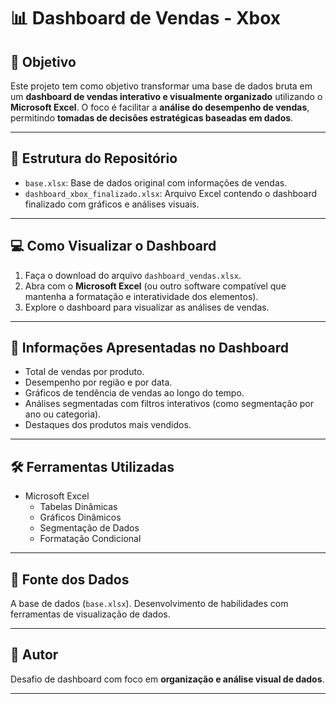 
# 📊 Dashboard de Vendas - Xbox

## 🎯 Objetivo

Este projeto tem como objetivo transformar uma base de dados bruta em um **dashboard de vendas interativo e visualmente organizado** utilizando o **Microsoft Excel**. O foco é facilitar a **análise do desempenho de vendas**, permitindo **tomadas de decisões estratégicas baseadas em dados**.

---

## 📁 Estrutura do Repositório

- `base.xlsx`: Base de dados original com informações de vendas.
- `dashboard_xbox_finalizado.xlsx`: Arquivo Excel contendo o dashboard finalizado com gráficos e análises visuais.

---

## 💻 Como Visualizar o Dashboard

1. Faça o download do arquivo `dashboard_vendas.xlsx`.
2. Abra com o **Microsoft Excel** (ou outro software compatível que mantenha a formatação e interatividade dos elementos).
3. Explore o dashboard para visualizar as análises de vendas.

---

## 📌 Informações Apresentadas no Dashboard

- Total de vendas por produto.
- Desempenho por região e por data.
- Gráficos de tendência de vendas ao longo do tempo.
- Análises segmentadas com filtros interativos (como segmentação por ano ou categoria).
- Destaques dos produtos mais vendidos.

---

## 🛠️ Ferramentas Utilizadas

- Microsoft Excel
  - Tabelas Dinâmicas
  - Gráficos Dinâmicos
  - Segmentação de Dados
  - Formatação Condicional

---

## 🧾 Fonte dos Dados

A base de dados (`base.xlsx`). Desenvolvimento de habilidades com ferramentas de visualização de dados.

---

## 🧠 Autor

Desafio de dashboard com foco em **organização e análise visual de dados**.

---
